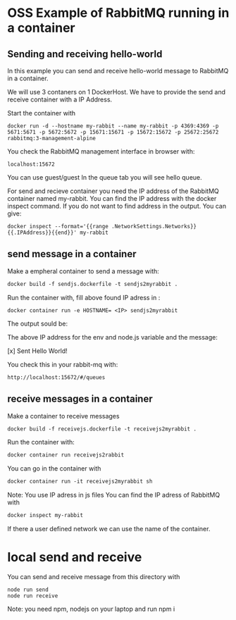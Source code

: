 # OSS Example of RabbitMQ running in a container

## Sending and receiving hello-world
In this example you can send and receive hello-world message to RabbitMQ in a container.

We will use 3 contaners on 1 DockerHost.
We have to provide the send and receive container with a IP Address.


Start the container with
``` 
docker run -d --hostname my-rabbit --name my-rabbit -p 4369:4369 -p 5671:5671 -p 5672:5672 -p 15671:15671 -p 15672:15672 -p 25672:25672 rabbitmq:3-management-alpine
```
You check the RabbitMQ management interface in browser with:

```
localhost:15672
```
You can use guest/guest
In the queue tab you will see hello queue.

For send and recieve container you need the IP address of the RabbitMQ container named my-rabbit.
You can find the IP address with the docker inspect command.
If you do not want to find address in the output. You can give:  
```
docker inspect --format='{{range .NetworkSettings.Networks}}{{.IPAddress}}{{end}}' my-rabbit
```

## send message in a container
Make a empheral container to send a message with:
``` dockerfile
docker build -f sendjs.dockerfile -t sendjs2myrabbit .
```

Run the container with, fill above found IP adress in <IP>:
``` docker
docker container run -e HOSTNAME= <IP> sendjs2myrabbit
```
The output sould be:

The above IP address for the env and node.js variable and the message:

[x] Sent Hello World!

You check this in your rabbit-mq with:
``` Docker
http://localhost:15672/#/queues
```

## receive messages in a container
Make a container to receive messages
``` dockerfile
docker build -f receivejs.dockerfile -t receivejs2myrabbit .
```
Run the container with:
``` dockerfile
docker container run receivejs2rabbit
```
You can go in the container with
``` dockerfile
docker container run -it receivejs2myrabbit sh
```
Note: 
You use IP adress in js files
You can find the IP adress of RabbitMQ with
``` Dockerfile
docker inspect my-rabbit 
```
If there a user defined network we can use the name of the container.

# local send and receive
You can send and receive message from this directory with
``` 
node run send
node run receive
```
Note: you need npm, nodejs on your laptop and run npm i



